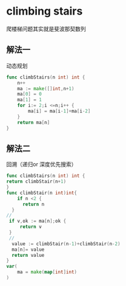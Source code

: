 # climbing stairs
爬楼梯问题其实就是斐波那契数列
## 解法一
动态规划
```go
func climbStairs(n int) int {
    n++
    ma := make([]int,n+1)
    ma[0] = 0
    ma[1] = 1
    for i:= 2;i <=n;i++ {
        ma[i] = ma[i-1]+ma[i-2]
    }
    return ma[n]
}
```
## 解法二
回溯（递归or 深度优先搜索）

```go
func climbStairs(n int) int {
return climbStair(n+1)
}
func climbStair(n int)int{
    if n <2 {
      return n
  }
//
 if v,ok := ma[n];ok {
     return v
 }
 //
  value := climbStair(n-1)+climbStair(n-2)
  ma[n]= value
  return value
}
var(
    ma = make(map[int]int)
)
```